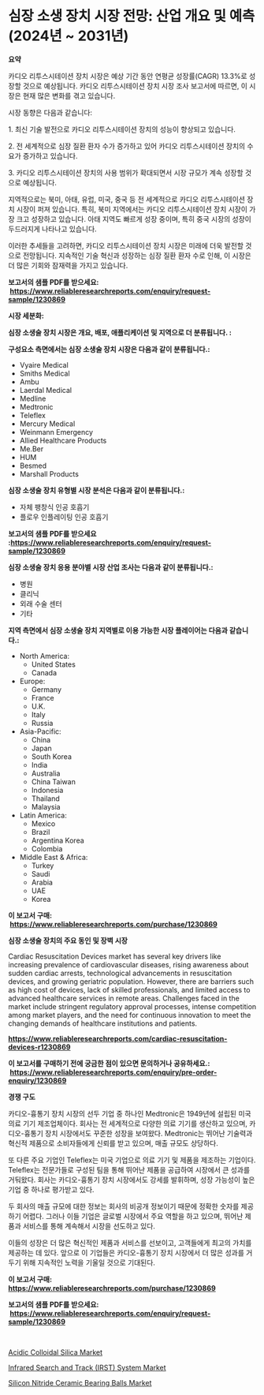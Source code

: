 <p><h1>심장 소생 장치 시장 전망: 산업 개요 및 예측 (2024년 ~ 2031년)</h1></p><p><strong>요약</strong></p>
<p><p>카디오 리투스시테이션 장치 시장은 예상 기간 동안 연평균 성장률(CAGR) 13.3%로 성장할 것으로 예상됩니다. 카디오 리투스시테이션 장치 시장 조사 보고서에 따르면, 이 시장은 현재 많은 변화를 겪고 있습니다.</p><p>시장 동향은 다음과 같습니다:</p><p>1. 최신 기술 발전으로 카디오 리투스시테이션 장치의 성능이 향상되고 있습니다.</p><p>2. 전 세계적으로 심장 질환 환자 수가 증가하고 있어 카디오 리투스시테이션 장치의 수요가 증가하고 있습니다.</p><p>3. 카디오 리투스시테이션 장치의 사용 범위가 확대되면서 시장 규모가 계속 성장할 것으로 예상됩니다.</p><p>지역적으로는 북미, 아태, 유럽, 미국, 중국 등 전 세계적으로 카디오 리투스시테이션 장치 시장이 퍼져 있습니다. 특히, 북미 지역에서는 카디오 리투스시테이션 장치 시장이 가장 크고 성장하고 있습니다. 아태 지역도 빠르게 성장 중이며, 특히 중국 시장의 성장이 두드러지게 나타나고 있습니다.</p><p>이러한 추세들을 고려하면, 카디오 리투스시테이션 장치 시장은 미래에 더욱 발전할 것으로 전망됩니다. 지속적인 기술 혁신과 성장하는 심장 질환 환자 수로 인해, 이 시장은 더 많은 기회와 잠재력을 가지고 있습니다.</p></p>
<p><strong>보고서의 샘플 PDF를 받으세요: &nbsp;<a href="https://www.reliableresearchreports.com/enquiry/request-sample/1230869">https://www.reliableresearchreports.com/enquiry/request-sample/1230869</a></strong></p>
<p><strong>시장 세분화:</strong></p>
<p><strong> 심장 소생술 장치 시장은 개요, 배포, 애플리케이션 및 지역으로 더 분류됩니다. :</strong></p>
<p><strong>구성요소 측면에서는 심장 소생술 장치 시장은 다음과 같이 분류됩니다.:</strong></p>
<p><ul><li>Vyaire Medical</li><li>Smiths Medical</li><li>Ambu</li><li>Laerdal Medical</li><li>Medline</li><li>Medtronic</li><li>Teleflex</li><li>Mercury Medical</li><li>Weinmann Emergency</li><li>Allied Healthcare Products</li><li>Me.Ber</li><li>HUM</li><li>Besmed</li><li>Marshall Products</li></ul></p>
<p><strong> 심장 소생술 장치 유형별 시장 분석은 다음과 같이 분류됩니다.:</strong></p>
<p><ul><li>자체 팽창식 인공 호흡기</li><li>플로우 인플레이팅 인공 호흡기</li></ul></p>
<p><strong>보고서의 샘플 PDF를 받으세요 :<a href="https://www.reliableresearchreports.com/enquiry/request-sample/1230869">https://www.reliableresearchreports.com/enquiry/request-sample/1230869</a></strong></p>
<p><strong> 심장 소생술 장치 응용 분야별 시장 산업 조사는 다음과 같이 분류됩니다.:</strong></p>
<p><ul><li>병원</li><li>클리닉</li><li>외래 수술 센터</li><li>기타</li></ul></p>
<p><strong>지역 측면에서 심장 소생술 장치 지역별로 이용 가능한 시장 플레이어는 다음과 같습니다.:</strong></p>
<p><ul>
    <li>
        North America:
        <ul>
            <li>United States</li>
            <li>Canada</li>
        </ul>
    </li>
    <li>
        Europe:
        <ul>
            <li>Germany</li>
            <li>France</li>
            <li>U.K.</li>
            <li>Italy</li>
            <li>Russia</li>
        </ul>
    </li>
    <li>
        Asia-Pacific:
        <ul>
            <li>China</li>
            <li>Japan</li>
            <li>South Korea</li>
            <li>India</li>
            <li>Australia</li>
            <li>China Taiwan</li>
            <li>Indonesia</li>
            <li>Thailand</li>
            <li>Malaysia</li>
        </ul>
    </li>
    <li>
        Latin America:
        <ul>
            <li>Mexico</li>
            <li>Brazil</li>
            <li>Argentina Korea</li>
            <li>Colombia</li>
        </ul>
    </li>
    <li>
        Middle East & Africa:
        <ul>
            <li>Turkey</li>
            <li>Saudi</li>
            <li>Arabia</li>
            <li>UAE</li>
            <li>Korea</li>
        </ul>
    </li>
    </ul></p>
<p><strong>이 보고서 구매: &nbsp;<a href="https://www.reliableresearchreports.com/purchase/1230869">https://www.reliableresearchreports.com/purchase/1230869</a></strong></p>
<p><strong>심장 소생술 장치의 주요 동인 및 장벽 시장</strong></p>
<p><p>Cardiac Resuscitation Devices market has several key drivers like increasing prevalence of cardiovascular diseases, rising awareness about sudden cardiac arrests, technological advancements in resuscitation devices, and growing geriatric population. However, there are barriers such as high cost of devices, lack of skilled professionals, and limited access to advanced healthcare services in remote areas. Challenges faced in the market include stringent regulatory approval processes, intense competition among market players, and the need for continuous innovation to meet the changing demands of healthcare institutions and patients.</p></p>
<p><strong><a href="https://www.reliableresearchreports.com/cardiac-resuscitation-devices-r1230869">https://www.reliableresearchreports.com/cardiac-resuscitation-devices-r1230869</a></strong></p>
<p><strong>이 보고서를 구매하기 전에 궁금한 점이 있으면 문의하거나 공유하세요.: &nbsp;<a href="https://www.reliableresearchreports.com/enquiry/pre-order-enquiry/1230869">https://www.reliableresearchreports.com/enquiry/pre-order-enquiry/1230869</a></strong></p>
<p><strong>경쟁 구도</strong></p>
<p><p>카디오-흉통기 장치 시장의 선두 기업 중 하나인 Medtronic은 1949년에 설립된 미국 의료 기기 제조업체이다. 회사는 전 세계적으로 다양한 의료 기기를 생산하고 있으며, 카디오-흉통기 장치 시장에서도 꾸준한 성장을 보여왔다. Medtronic는 뛰어난 기술력과 혁신적 제품으로 소비자들에게 신뢰를 받고 있으며, 매출 규모도 상당하다.</p><p>또 다른 주요 기업인 Teleflex는 미국 기업으로 의료 기기 및 제품을 제조하는 기업이다. Teleflex는 전문가들로 구성된 팀을 통해 뛰어난 제품을 공급하여 시장에서 큰 성과를 거둬왔다. 회사는 카디오-흉통기 장치 시장에서도 강세를 발휘하며, 성장 가능성이 높은 기업 중 하나로 평가받고 있다.</p><p>두 회사의 매출 규모에 대한 정보는 회사의 비공개 정보이기 때문에 정확한 숫자를 제공하기 어렵다. 그러나 이들 기업은 글로벌 시장에서 주요 역할을 하고 있으며, 뛰어난 제품과 서비스를 통해 계속해서 시장을 선도하고 있다.</p><p>이들의 성장은 더 많은 혁신적인 제품과 서비스를 선보이고, 고객들에게 최고의 가치를 제공하는 데 있다. 앞으로 이 기업들은 카디오-흉통기 장치 시장에서 더 많은 성과를 거두기 위해 지속적인 노력을 기울일 것으로 기대된다.</p></p>
<p><strong>이 보고서 구매: &nbsp; <a href="https://www.reliableresearchreports.com/purchase/1230869">https://www.reliableresearchreports.com/purchase/1230869</a></strong></p>
<p><strong>보고서의 샘플 PDF를 받으세요: &nbsp;<a href="https://www.reliableresearchreports.com/enquiry/request-sample/1230869">https://www.reliableresearchreports.com/enquiry/request-sample/1230869</a></strong><strong></strong></p>
<p>&nbsp;</p>
<p><p><a href="https://www.linkedin.com/pulse/acidic-colloidal-silica-market-size-reflecting-forecast-hkmvc?trackingId=xRmyyzh81rv%2FWHrQ8sxWMg%3D%3D">Acidic Colloidal Silica Market</a></p><p><a href="https://www.linkedin.com/pulse/infrared-search-track-irst-system-market-provides-detailed-segmentation-4nikf?trackingId=dm0KyKyfnaUInIp8s5YbzQ%3D%3D">Infrared Search and Track (IRST) System Market</a></p><p><a href="https://www.linkedin.com/pulse/silicon-nitride-ceramic-bearing-balls-market-size-growth-forecast-7heff?trackingId=uimQHXUy0QDcDrtcQw02gA%3D%3D">Silicon Nitride Ceramic Bearing Balls Market</a></p></p>